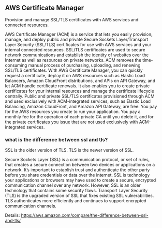## AWS Certificate Manager

Provision and manage SSL/TLS certificates with AWS services and connected resources.

AWS Certificate Manager (ACM) is a service that lets you easily provision, manage, and deploy public and private Secure Sockets Layer/Transport Layer Security (SSL/TLS) certificates for use with AWS services and your internal connected resources. SSL/TLS certificates are used to secure network communications and establish the identity of websites over the Internet as well as resources on private networks. ACM removes the time-consuming manual process of purchasing, uploading, and renewing SSL/TLS certificates. With AWS Certificate Manager, you can quickly request a certificate, deploy it on AWS resources such as Elastic Load Balancers, Amazon CloudFront distributions, and APIs on API Gateway, and let ACM handle certificate renewals. It also enables you to create private certificates for your internal resources and manage the certificate lifecycle centrally. Public and private SSL/TLS certificates provisioned through ACM and used exclusively with ACM-integrated services, such as Elastic Load Balancing, Amazon CloudFront, and Amazon API Gateway, are free. You pay for the AWS resources you create to run your application. You pay a monthly fee for the operation of each private CA until you delete it, and for the private certificates you issue that are not used exclusively with ACM-integrated services.

### what is the difference between ssl and tls?

SSL is the older version of TLS. TLS is the newer version of SSL.

Secure Sockets Layer (SSL) is a communication protocol, or set of rules, that creates a secure connection between two devices or applications on a network. It’s important to establish trust and authenticate the other party before you share credentials or data over the internet. SSL is technology your applications or browsers may have used to create a secure, encrypted communication channel over any network. However, SSL is an older technology that contains some security flaws. Transport Layer Security (TLS) is the upgraded version of SSL that fixes existing SSL vulnerabilities. TLS authenticates more efficiently and continues to support encrypted communication channels.

Details: https://aws.amazon.com/compare/the-difference-between-ssl-and-tls/



